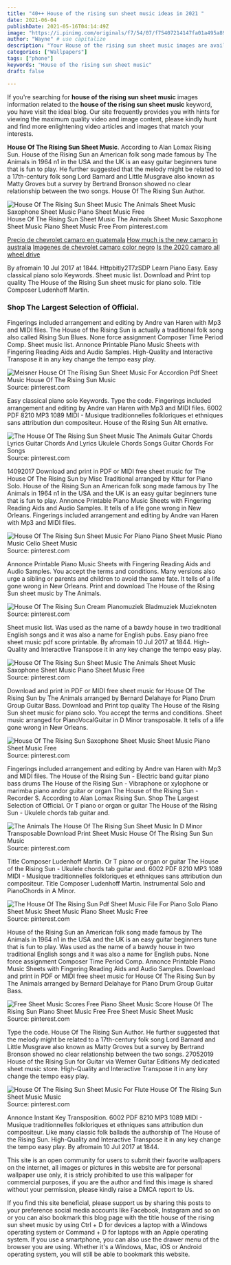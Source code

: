```yaml
---
title: "40++ House of the rising sun sheet music ideas in 2021 "
date: 2021-06-04
publishDate: 2021-05-16T04:14:49Z
image: "https://i.pinimg.com/originals/f7/54/07/f75407214147fa01a495a89c90d00924.gif"
author: "Wayne" # use capitalize
description: "Your House of the rising sun sheet music images are available. House of the rising sun sheet music are a topic that is being searched for and liked by netizens today. You can Get the House of the rising sun sheet music files here. Get all royalty-free images."
categories: ["Wallpapers"]
tags: ["phone"]
keywords: "House of the rising sun sheet music"
draft: false

---
```


If you're searching for **house of the rising sun sheet music** images information related to the **house of the rising sun sheet music** keyword, you have visit the ideal  blog.  Our site frequently  provides you with  hints  for viewing  the maximum  quality video and image  content, please kindly hunt and find more enlightening video articles and images  that match your interests.

**House Of The Rising Sun Sheet Music**. According to Alan Lomax Rising Sun. House of the Rising Sun an American folk song made famous by The Animals in 1964 n1 in the USA and the UK is an easy guitar beginners tune that is fun to play. He further suggested that the melody might be related to a 17th-century folk song Lord Barnard and Little Musgrave also known as Matty Groves but a survey by Bertrand Bronson showed no clear relationship between the two songs. House Of The Rising Sun Author.

![House Of The Rising Sun Sheet Music The Animals Sheet Music Saxophone Sheet Music Piano Sheet Music Free](https://i.pinimg.com/originals/fb/b3/26/fbb326b0fa8b143809ee9f655a12b532.jpg "House Of The Rising Sun Sheet Music The Animals Sheet Music Saxophone Sheet Music Piano Sheet Music Free")
House Of The Rising Sun Sheet Music The Animals Sheet Music Saxophone Sheet Music Piano Sheet Music Free From pinterest.com

[Precio de chevrolet camaro en guatemala](/precio-de-chevrolet-camaro-en-guatemala/)
[How much is the new camaro in australia](/how-much-is-the-new-camaro-in-australia/)
[Imagenes de chevrolet camaro color negro](/imagenes-de-chevrolet-camaro-color-negro/)
[Is the 2020 camaro all wheel drive](/is-the-2020-camaro-all-wheel-drive/)

By afromain 10 Jul 2017 at 1844. Httpbitly2T7zSDP Learn Piano Easy. Easy classical piano solo Keywords. Sheet music list. Download and Print top quality The House of the Rising Sun sheet music for piano solo. Title Composer Ludenhoff Martin.

### Shop The Largest Selection of Official.

Fingerings included arrangement and editing by Andre van Haren with Mp3 and MIDI files. The House of the Rising Sun is actually a traditional folk song also called Rising Sun Blues. None force assignment Composer Time Period Comp. Sheet music list. Annonce Printable Piano Music Sheets with Fingering Reading Aids and Audio Samples. High-Quality and Interactive Transpose it in any key change the tempo easy play.


![Meisner House Of The Rising Sun Sheet Music For Accordion Pdf Sheet Music House Of The Rising Sun Music](https://i.pinimg.com/originals/60/15/f7/6015f71293b1f32b8b1bdd93598e5f75.png "Meisner House Of The Rising Sun Sheet Music For Accordion Pdf Sheet Music House Of The Rising Sun Music")
Source: pinterest.com

Easy classical piano solo Keywords. Type the code. Fingerings included arrangement and editing by Andre van Haren with Mp3 and MIDI files. 6002 PDF 8210 MP3 1089 MIDI - Musique traditionnelles folkloriques et ethniques sans attribution dun compositeur. House of the Rising Sun Alt ernative.

![The House Of The Rising Sun Sheet Music The Animals Guitar Chords Lyrics Guitar Chords And Lyrics Ukulele Chords Songs Guitar Chords For Songs](https://i.pinimg.com/originals/e6/f9/65/e6f9652531257e3f38021ea4820bb85f.png "The House Of The Rising Sun Sheet Music The Animals Guitar Chords Lyrics Guitar Chords And Lyrics Ukulele Chords Songs Guitar Chords For Songs")
Source: pinterest.com

14092017 Download and print in PDF or MIDI free sheet music for The House Of The Rising Sun by Misc Traditional arranged by Kttur for Piano Solo. House of the Rising Sun an American folk song made famous by The Animals in 1964 n1 in the USA and the UK is an easy guitar beginners tune that is fun to play. Annonce Printable Piano Music Sheets with Fingering Reading Aids and Audio Samples. It tells of a life gone wrong in New Orleans. Fingerings included arrangement and editing by Andre van Haren with Mp3 and MIDI files.

![House Of The Rising Sun Sheet Music For Piano Piano Sheet Music Piano Music Cello Sheet Music](https://i.pinimg.com/originals/f7/15/0a/f7150afb8f66fab6e8003d6d328eb93b.gif "House Of The Rising Sun Sheet Music For Piano Piano Sheet Music Piano Music Cello Sheet Music")
Source: pinterest.com

Annonce Printable Piano Music Sheets with Fingering Reading Aids and Audio Samples. You accept the terms and conditions. Many versions also urge a sibling or parents and children to avoid the same fate. It tells of a life gone wrong in New Orleans. Print and download The House of the Rising Sun sheet music by The Animals.

![House Of The Rising Sun Cream Pianomuziek Bladmuziek Muzieknoten](https://i.pinimg.com/originals/e2/aa/ce/e2aaceb199ae931a27c9d76d84f6771f.png "House Of The Rising Sun Cream Pianomuziek Bladmuziek Muzieknoten")
Source: pinterest.com

Sheet music list. Was used as the name of a bawdy house in two traditional English songs and it was also a name for English pubs. Easy piano free sheet music pdf score printable. By afromain 10 Jul 2017 at 1844. High-Quality and Interactive Transpose it in any key change the tempo easy play.

![House Of The Rising Sun Sheet Music The Animals Sheet Music Saxophone Sheet Music Piano Sheet Music Free](https://i.pinimg.com/originals/fb/b3/26/fbb326b0fa8b143809ee9f655a12b532.jpg "House Of The Rising Sun Sheet Music The Animals Sheet Music Saxophone Sheet Music Piano Sheet Music Free")
Source: pinterest.com

Download and print in PDF or MIDI free sheet music for House Of The Rising Sun by The Animals arranged by Bernard Delahaye for Piano Drum Group Guitar Bass. Download and Print top quality The House of the Rising Sun sheet music for piano solo. You accept the terms and conditions. Sheet music arranged for PianoVocalGuitar in D Minor transposable. It tells of a life gone wrong in New Orleans.

![House Of The Rising Sun Saxophone Sheet Music Sheet Music Piano Sheet Music Free](https://i.pinimg.com/originals/d8/8d/e8/d88de8f0102c1559a2e4dbd6967f4976.png "House Of The Rising Sun Saxophone Sheet Music Sheet Music Piano Sheet Music Free")
Source: pinterest.com

Fingerings included arrangement and editing by Andre van Haren with Mp3 and MIDI files. The House of the Rising Sun - Electric band guitar piano bass drums The House of the Rising Sun - Vibraphone or xylophone or marimba piano andor guitar or organ The House of the Rising Sun - Recorder S. According to Alan Lomax Rising Sun. Shop The Largest Selection of Official. Or T piano or organ or guitar The House of the Rising Sun - Ukulele chords tab guitar and.

![The Animals The House Of The Rising Sun Sheet Music In D Minor Transposable Download Print Sheet Music House Of The Rising Sun Sun Music](https://i.pinimg.com/originals/47/c8/b6/47c8b66b9ecc289104fa4908d4ee25a9.gif "The Animals The House Of The Rising Sun Sheet Music In D Minor Transposable Download Print Sheet Music House Of The Rising Sun Sun Music")
Source: pinterest.com

Title Composer Ludenhoff Martin. Or T piano or organ or guitar The House of the Rising Sun - Ukulele chords tab guitar and. 6002 PDF 8210 MP3 1089 MIDI - Musique traditionnelles folkloriques et ethniques sans attribution dun compositeur. Title Composer Ludenhoff Martin. Instrumental Solo and PianoChords in A Minor.

![The House Of The Rising Sun Pdf Sheet Music File For Piano Solo Piano Sheet Music Sheet Music Piano Sheet Music Free](https://i.pinimg.com/originals/28/f7/1c/28f71c0dbb1a5d078a7508115c849c7f.gif "The House Of The Rising Sun Pdf Sheet Music File For Piano Solo Piano Sheet Music Sheet Music Piano Sheet Music Free")
Source: pinterest.com

House of the Rising Sun an American folk song made famous by The Animals in 1964 n1 in the USA and the UK is an easy guitar beginners tune that is fun to play. Was used as the name of a bawdy house in two traditional English songs and it was also a name for English pubs. None force assignment Composer Time Period Comp. Annonce Printable Piano Music Sheets with Fingering Reading Aids and Audio Samples. Download and print in PDF or MIDI free sheet music for House Of The Rising Sun by The Animals arranged by Bernard Delahaye for Piano Drum Group Guitar Bass.

![Free Sheet Music Scores Free Piano Sheet Music Score House Of The Rising Sun Piano Sheet Music Free Free Sheet Music Sheet Music](https://i.pinimg.com/originals/b1/9d/32/b19d32e2f596892741e8028c22a8a3ff.png "Free Sheet Music Scores Free Piano Sheet Music Score House Of The Rising Sun Piano Sheet Music Free Free Sheet Music Sheet Music")
Source: pinterest.com

Type the code. House Of The Rising Sun Author. He further suggested that the melody might be related to a 17th-century folk song Lord Barnard and Little Musgrave also known as Matty Groves but a survey by Bertrand Bronson showed no clear relationship between the two songs. 27052019 House of the Rising Sun for Guitar via Werner Guitar Editions My dedicated sheet music store. High-Quality and Interactive Transpose it in any key change the tempo easy play.

![House Of The Rising Sun Sheet Music For Flute House Of The Rising Sun Sheet Music Music](https://i.pinimg.com/originals/f7/54/07/f75407214147fa01a495a89c90d00924.gif "House Of The Rising Sun Sheet Music For Flute House Of The Rising Sun Sheet Music Music")
Source: pinterest.com

Annonce Instant Key Transposition. 6002 PDF 8210 MP3 1089 MIDI - Musique traditionnelles folkloriques et ethniques sans attribution dun compositeur. Like many classic folk ballads the authorship of The House of the Rising Sun. High-Quality and Interactive Transpose it in any key change the tempo easy play. By afromain 10 Jul 2017 at 1844.

This site is an open community for users to submit their favorite wallpapers on the internet, all images or pictures in this website are for personal wallpaper use only, it is stricly prohibited to use this wallpaper for commercial purposes, if you are the author and find this image is shared without your permission, please kindly raise a DMCA report to Us.

If you find this site beneficial, please support us by sharing this posts to your preference social media accounts like Facebook, Instagram and so on or you can also bookmark this blog page with the title house of the rising sun sheet music by using Ctrl + D for devices a laptop with a Windows operating system or Command + D for laptops with an Apple operating system. If you use a smartphone, you can also use the drawer menu of the browser you are using. Whether it's a Windows, Mac, iOS or Android operating system, you will still be able to bookmark this website.
